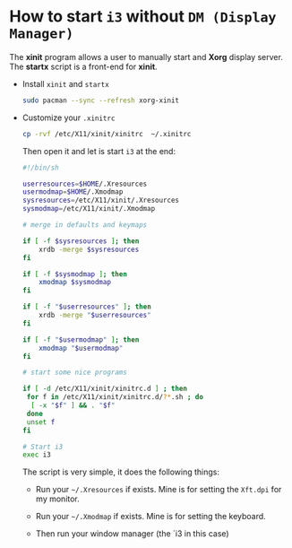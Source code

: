# How to start `i3` without `DM (Display Manager)`

The **xinit** program allows a user to manually start and **Xorg** display
server. The **startx** script is a front-end for **xinit**.

- Install `xinit` and `startx`

    ```bash
    sudo pacman --sync --refresh xorg-xinit
    ```

- Customize your `.xinitrc`

    ```bash
    cp -rvf /etc/X11/xinit/xinitrc  ~/.xinitrc
    ```

    Then open it and let is start `i3` at the end:

    ```bash
    #!/bin/sh

    userresources=$HOME/.Xresources
    usermodmap=$HOME/.Xmodmap
    sysresources=/etc/X11/xinit/.Xresources
    sysmodmap=/etc/X11/xinit/.Xmodmap

    # merge in defaults and keymaps

    if [ -f $sysresources ]; then
        xrdb -merge $sysresources
    fi

    if [ -f $sysmodmap ]; then
        xmodmap $sysmodmap
    fi

    if [ -f "$userresources" ]; then
        xrdb -merge "$userresources"
    fi

    if [ -f "$usermodmap" ]; then
        xmodmap "$usermodmap"
    fi

    # start some nice programs

    if [ -d /etc/X11/xinit/xinitrc.d ] ; then
     for f in /etc/X11/xinit/xinitrc.d/?*.sh ; do
      [ -x "$f" ] && . "$f"
     done
     unset f
    fi

    # Start i3
    exec i3
    ```

    The script is very simple, it does the following things:

    - Run your `~/.Xresources` if exists. Mine is for setting the `Xft.dpi` for
    my monitor.

    - Run your `~/.Xmodmap` if exists. Mine is for setting the keyboard.

    - Then run your window manager (the `i3 in this case)


    </br>

